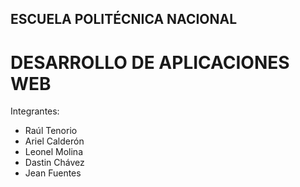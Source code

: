 ## ESCUELA POLITÉCNICA NACIONAL
# DESARROLLO DE APLICACIONES WEB
Integrantes:
- Raúl Tenorio
- Ariel Calderón
- Leonel Molina
- Dastin Chávez
- Jean Fuentes